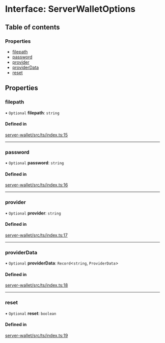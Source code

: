 # Interface: ServerWalletOptions

## Table of contents

### Properties

- [filepath](ServerWalletOptions.md#filepath)
- [password](ServerWalletOptions.md#password)
- [provider](ServerWalletOptions.md#provider)
- [providerData](ServerWalletOptions.md#providerdata)
- [reset](ServerWalletOptions.md#reset)

## Properties

### filepath

• `Optional` **filepath**: `string`

#### Defined in

[server-wallet/src/ts/index.ts:15](https://gitlab.com/i3-market/code/wp3/t3.2/i3m-wallet-monorepo/-/blob/9ff563a/packages/server-wallet/src/ts/index.ts#L15)

___

### password

• `Optional` **password**: `string`

#### Defined in

[server-wallet/src/ts/index.ts:16](https://gitlab.com/i3-market/code/wp3/t3.2/i3m-wallet-monorepo/-/blob/9ff563a/packages/server-wallet/src/ts/index.ts#L16)

___

### provider

• `Optional` **provider**: `string`

#### Defined in

[server-wallet/src/ts/index.ts:17](https://gitlab.com/i3-market/code/wp3/t3.2/i3m-wallet-monorepo/-/blob/9ff563a/packages/server-wallet/src/ts/index.ts#L17)

___

### providerData

• `Optional` **providerData**: `Record`<`string`, `ProviderData`\>

#### Defined in

[server-wallet/src/ts/index.ts:18](https://gitlab.com/i3-market/code/wp3/t3.2/i3m-wallet-monorepo/-/blob/9ff563a/packages/server-wallet/src/ts/index.ts#L18)

___

### reset

• `Optional` **reset**: `boolean`

#### Defined in

[server-wallet/src/ts/index.ts:19](https://gitlab.com/i3-market/code/wp3/t3.2/i3m-wallet-monorepo/-/blob/9ff563a/packages/server-wallet/src/ts/index.ts#L19)
